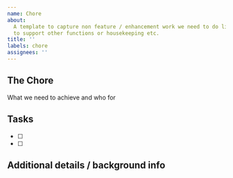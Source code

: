 ```yaml
---
name: Chore
about:
  A template to capture non feature / enhancement work we need to do like work
  to support other functions or housekeeping etc.
title: ''
labels: chore
assignees: ''
---
```


## The Chore

What we need to achieve and who for

## Tasks

- [ ]
- [ ]

## Additional details / background info
